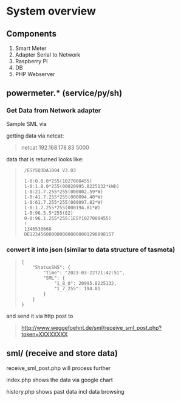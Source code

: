 # System overview

## Components

1. Smart Meter
2. Adapter Serial to Network
3. Raspberry PI
4. DB
5. PHP Webserver
 

## powermeter.* (service/py/sh)

### Get Data from Network adapter

Sample SML via

getting data via netcat:

> netcat 192.168.178.83 5000

data that is returned looks like:

>      /ESY5Q3DA1004 V3.03
>      
>      1-0:0.0.0*255(1027000455)
>      1-0:1.8.0*255(00020995.8225132*kWh)
>      1-0:21.7.255*255(000002.59*W)
>      1-0:41.7.255*255(000094.40*W)
>      1-0:61.7.255*255(000097.82*W)
>      1-0:1.7.255*255(000194.81*W)
>      1-0:96.5.5*255(82)
>      0-0:96.1.255*255(1ESY1027000455)
>      !
>      1346538668
>      DE1234560000000000000001298898157


### convert it into json (similar to data structure of tasmota)

>     {
>         "StatusSNS": {
>             "Time": "2023-03-22T21:42:51",
>             "SML": {
>                 "1_8_0": 20995.8225132,
>                 "1_7_255": 194.81
>             }
>         }
>     }

and send it via http post to

> http://www.weggefoehnt.de/sml/receive_sml_post.php?token=XXXXXXXX

## sml/ (receive and store data)

receive_sml_post.php will process further

index.php shows the data via google chart

history.php shows past data incl data browsing